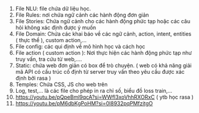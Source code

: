 1. File NLU: file chứa dữ liệu học.
2. File Rules: nơi chứa ngữ cảnh các hành động đơn giản
3. File Stories: Chứa ngữ cảnh cho các hành động phức tạp hoặc các câu hỏi không xác định được ý muốn
4. File Domain: Chứa các khai báo về các ngữ cảnh, action, intent, entities ( thực thể ), custom action,...
5. File config: các qui định về mô hình học và cách học
6. File action ( custom action ): Nơi thực hiện các hành động phức tạp như truy vấn, tra cứu từ web,....
7. Static: chứa web đơn giản có box để trò chuyện. ( web có khả năng giải mã API có cấu trúc cố định từ server truy vấn theo yêu cầu được xác định bởi rasa )
8. Temples: Chứa CSS, JS cho web trên 
9. Log, test,... là các file cho phép in ra chỉ số, biểu đồ loss train,...
10. https://youtu.be/pQpeBml9qcA?si=WWfl3xoVhhRXORxC ( ytb học rasa )
11. https://youtu.be/pM6dbKgPoHM?si=0l8932pqPMfzitgO 
